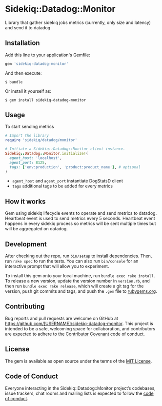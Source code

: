 # Sidekiq::Datadog::Monitor

Library that gather sidekiq jobs metrics (currently, only size and latency)
and send it to datadog

## Installation

Add this line to your application's Gemfile:

```ruby
gem 'sidekiq-datadog-monitor'
```

And then execute:

    $ bundle

Or install it yourself as:

    $ gem install sidekiq-datadog-monitor

## Usage

To start sending metrics

```ruby
# Import the library
require 'sidekiq/datadog/monitor'

# Initiate a Sidekiq::Datadog::Monitor client instance.
Sidekiq::Datadog::Monitor.initialize!(
  agent_host: 'localhost',
  agent_port: 8125,
  tags: ['env:production', 'product:product_name'], # optional
)
```
 - `agent_host` and `agent_port` instantiate DogStatsD client
 - `tags` additional tags to be added for every metrics

## How it works

Gem using sidekiq lifecycle events to operate and send metrics to datadog. 
Heartbeat event is used to send metrics every 5 seconds. Heartbeat event happens in every sidekiq process so metrics 
will be sent multiple times but will be aggregated on datadog.


## Development

After checking out the repo, run `bin/setup` to install dependencies. Then, run `rake spec` to run the tests. You can also run `bin/console` for an interactive prompt that will allow you to experiment.

To install this gem onto your local machine, run `bundle exec rake install`. To release a new version, update the version number in `version.rb`, and then run `bundle exec rake release`, which will create a git tag for the version, push git commits and tags, and push the `.gem` file to [rubygems.org](https://rubygems.org).

## Contributing

Bug reports and pull requests are welcome on GitHub at https://github.com/[USERNAME]/sidekiq-datadog-monitor. This project is intended to be a safe, welcoming space for collaboration, and contributors are expected to adhere to the [Contributor Covenant](http://contributor-covenant.org) code of conduct.

## License

The gem is available as open source under the terms of the [MIT License](https://opensource.org/licenses/MIT).

## Code of Conduct

Everyone interacting in the Sidekiq::Datadog::Monitor project’s codebases, issue trackers, chat rooms and mailing lists is expected to follow the [code of conduct](https://github.com/[USERNAME]/sidekiq-datadog-monitor/blob/master/CODE_OF_CONDUCT.md).
